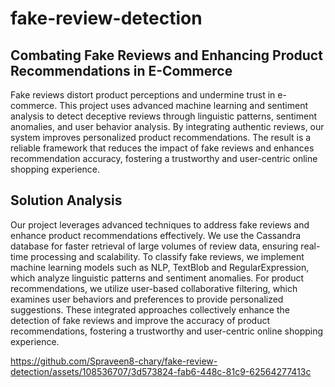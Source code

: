 # fake-review-detection
## Combating Fake Reviews and Enhancing Product Recommendations in E-Commerce
Fake reviews distort product perceptions and undermine trust in e-commerce. This project uses advanced machine learning and sentiment analysis to detect deceptive reviews through linguistic patterns, sentiment anomalies, and user behavior analysis. By integrating authentic reviews, our system improves personalized product recommendations. The result is a reliable framework that reduces the impact of fake reviews and enhances recommendation accuracy, fostering a trustworthy and user-centric online shopping experience.

## Solution Analysis
Our project leverages advanced techniques to address fake reviews and enhance product recommendations effectively. We use the Cassandra database for faster retrieval of large volumes of review data, ensuring real-time processing and scalability. To classify fake reviews, we implement machine learning models such as NLP, TextBlob and RegularExpression, which analyze linguistic patterns and sentiment anomalies. For product recommendations, we utilize user-based collaborative filtering, which examines user behaviors and preferences to provide personalized suggestions. These integrated approaches collectively enhance the detection of fake reviews and improve the accuracy of product recommendations, fostering a trustworthy and user-centric online shopping experience.


https://github.com/Spraveen8-chary/fake-review-detection/assets/108536707/3d573824-fab6-448c-81c9-62564277413c

